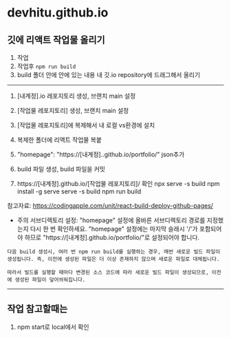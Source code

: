 # devhitu.github.io

## 깃에 리액트 작업물 올리기
1. 작업
2. 작업후 `npm run build`
3. build 폴더 안에 안에 있는 내용 내 깃.io repository에 드래그해서 올리기

---
1. [내계정].io 레포지토리 생성, 브랜치 main 설정
2. [작업물 레포지토리] 생성, 브랜치 main 설정
3. [작업물 레포지토리]에 복제해서 내 로컬 vs환경에 설치
4. 복제한 폴더에 리액트 작업물 복붙
5. "homepage": "https://[내계정]..github.io/portfolio/" json추가


6. build 파일 생성, build 파일을 커밋
7. https://[내계정].github.io/[작업물 레포지토리]/ 확인
npx serve -s build
npm install -g serve
serve -s build
npm run build



참고자료: https://codingapple.com/unit/react-build-deploy-github-pages/
- 주의
서브디렉토리 설정: "homepage" 설정에 올바른 서브디렉토리 경로를 지정했는지 다시 한 번 확인하세요. "homepage" 설정에는 마지막 슬래시 '/'가 포함되어야 하므로 "https://[내계정].github.io/portfolio/"로 설정되어야 합니다.

```
다음 build 생성시, 여러 번 npm run build를 실행하는 경우, 매번 새로운 빌드 파일이 생성됩니다. 즉, 이전에 생성된 파일은 더 이상 존재하지 않으며 새로운 파일로 대체됩니다.

따라서 빌드를 실행할 때마다 변경된 소스 코드에 따라 새로운 빌드 파일이 생성되므로, 이전에 생성된 파일이 덮어씌워집니다.

```
---
## 작업 참고할때는
1. npm start로 local에서 확인

